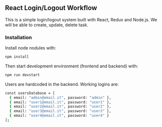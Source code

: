 ## React Login/Logout Workflow
This is a simple login/logout system built with React, Redux and Node.js. We will be able to create, update, delete task.

### Installation

Install node nodules with:

```bash
npm install
```

Then start development environment (frontend and backend) with:

```bash
npm run devstart
```

Users are hardcoded in the backend. Working logins are:

```bash
const usersDatabase = [
  { email: "admin@email.it", password: "admin" },
  { email: "user1@email.it", password: "user1" },
  { email: "user2@email.it", password: "user2" },
  { email: "user3@email.it", password: "user3" },
  { email: "user4@email.it", password: "user4" }
];
```
